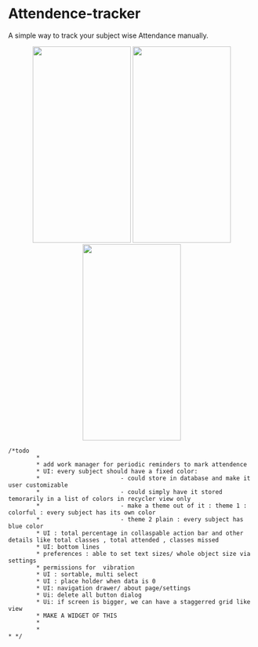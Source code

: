 # Attendence-tracker
A simple way to track your subject wise Attendance manually.

<p align="center"> 
<img src="https://root-ansh.github.io/curioustools/tab_projects/img/att_2.png" height="400" width="200">
<img src="https://root-ansh.github.io/curioustools/tab_projects/img/att_3.png" height="400" width="200">
<img src="https://root-ansh.github.io/curioustools/tab_projects/img/att_1.png" height="400" width="200">
</p>  


```
/*todo
        *
        * add work manager for periodic reminders to mark attendence
        * UI: every subject should have a fixed color:
        *                       - could store in database and make it user customizable
        *                       - could simply have it stored temorarily in a list of colors in recycler view only
        *                       - make a theme out of it : theme 1 : colorful : every subject has its own color
        *                       - theme 2 plain : every subject has blue color
        * UI : total percentage in collaspable action bar and other details like total classes , total attended , classes missed
        * UI: bottom lines
        * preferences : able to set text sizes/ whole object size via settings
        * permissions for  vibration
        * UI : sortable, multi select
        * UI : place holder when data is 0
        * UI: navigation drawer/ about page/settings
        * Ui: delete all button dialog
        * Ui: if screen is bigger, we can have a staggerred grid like view
        * MAKE A WIDGET OF THIS
        *
        *
* */
```
